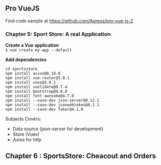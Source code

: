## Pro VueJS
Find code sample at https://github.com/Apress/pro-vue-js-2  
### Chapter 5: Sport Store: A real Application
__Create a Vue application__  
`$ vue create my-app --default`  

__Add dependencies__  
```
cd sportsstore
npm install axios@0.18.0
npm install vue-router@3.0.1
npm install vuex@3.0.1
npm install vuelidate@0.7.4
npm install bootstrap@4.0.0
npm install font-awesome@4.7.0
npm install --save-dev json-server@0.12.1
npm install --save-dev jsonwebtoken@8.1.1
npm install --save-dev faker@4.1.0
```
Subjects Covers:
* Data source (json-server for development)
* Store (Vuex)
* Axios for http


## Chapter 6 : SportsStore: Cheacout and Orders

